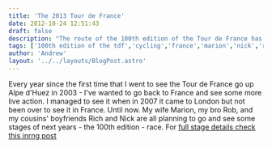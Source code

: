 ```yaml
---
title: 'The 2013 Tour de France'
date: 2012-10-24 12:51:43
draft: false
description: "The route of the 100th edition of the Tour de France has just been released and Marion, Rob, Rich, Nick & I are planning to see some action."
tags: ['100th edition of the tdf','cycling','france','marion','nick','rich','rob','tdf','tour de france','trip']
author: 'Andrew'
layout: '../../layouts/BlogPost.astro'
---
```


Every year since the first time that I went to see the Tour de France go up Alpe d'Huez in 2003 - I've wanted to go back to France and see some more live action. I managed to see it when in 2007 it came to London but not been over to see it in France. Until now. My wife Marion, my bro Rob, and my cousins' boyfriends Rich and Nick are all planning to go and see some stages of next years - the 100th edition - race. For [full stage details check this inrng post](http://inrng.com/2012/10/2013-tour-de-france/)
